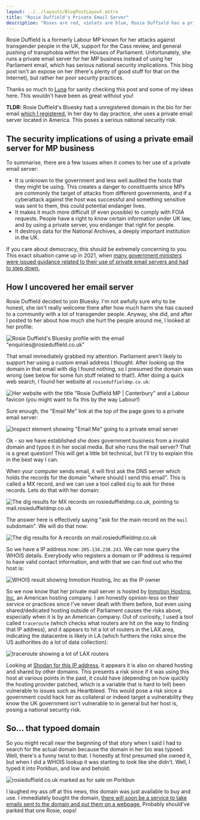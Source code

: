 ```yaml
---
layout: ../../layouts/BlogPostLayout.astro
title: "Rosie Duffield's Private Email Server"
description: "Roses are red, violets are blue, Rosie Duffield has a private email server, what about you"
---
```


Rosie Duffield is a formerly Labour MP known for her attacks against transgender people in the UK, support for the Cass review, and general pushing of transphobia within the Houses of Parliament. Unfortunately, she runs a private email server for her MP business instead of using her Parliament email, which has serious national security implications. This blog post isn't an expose on her (there's plenty of good stuff for that on the Internet), but rather her poor security practices.

Thanks so much to [Luna](https://bsky.app/profile/imlunahey.com) for sanity checking this post and some of my ideas here. This wouldn't have been as great without you!

**TLDR:** Rosie Duffield's Bluesky had a unregistered domain in the bio for her email [which I registered.](https://rosieduffield.co.uk) In her day to day practice, she uses a private email server located in America. This poses a serious national security risk.

## The security implications of using a private email server for MP business

To summarise, there are a few issues when it comes to her use of a private email server:

- It is unknown to the government and less well audited the hosts that they might be using. This creates a danger to constituents since MPs are commonly the target of attacks from different governments, and if a cyberattack against the host was successful and something sensitive was sent to them, this could potential endanger lives.
- It makes it much more difficult (if even possible) to comply with FOIA requests. People have a right to know certain information under UK law, and by using a private server, you endanger that right for people.
- It destroys data for the National Archives, a deeply important institution in the UK.

If you care about democracy, this should be extremely concerning to you. This exact situation came up in 2021, when [many government ministers were issued guidance related to their use of private email servers and had to step down.](https://www.bbc.co.uk/news/uk-politics-57642791)

## How I uncovered her email server

Rosie Duffield decided to join Bluesky. I'm not awfully sure why to be honest, she isn't really welcome there after how much harm she has caused to a community with a lot of transgender people. Anyway, she did, and after I posted to her about how much she hurt the people around me, I looked at her profile:

![Rosie Duffield's Bluesky profile with the email "enquiries@rosieduffield.co.uk"](/images/rosie-duffield/bsky.png)

That email immediately grabbed my attention. Parliament aren't likely to support her using a custom email address I thought. After looking up the domain in that email with dig I found nothing, so I presumed the domain was wrong (see below for some fun stuff related to that!). After doing a quick web search, I found her website at `rosieduffieldmp.co.uk`:

![Her website with the title "Rosie Duffield MP | Canterbury" and a Labour favicon (you might want to fix this by the way Labour!)](/images/rosie-duffield/title_and_favicon.png)

Sure enough, the "Email Me" link at the top of the page goes to a private email server:

![Inspect element showing "Email Me" going to a private email server](/images/rosie-duffield/inspect.png)

Ok - so we have established she does government business from a invalid domain and typos it in her social media. But who runs the mail server? That is a great question! This will get a little bit technical, but I'll try to explain this in the best way I can.

When your computer sends email, it will first ask the DNS server which holds the records for the domain "where should I send this email". This is called a MX record, and we can use a tool called `dig` to ask for these records. Lets do that with her domain:

![The dig results for MX records on rosieduffieldmp.co.uk, pointing to mail.rosieduffieldmp.co.uk](/images/rosie-duffield/dig_mx_root.png)

The answer here is effectively saying "ask for the main record on the `mail` subdomain". We will do that now:

![The dig results for A records on mail.rosieduffieldmp.co.uk](/images/rosie-duffield/dig_a_mail.png)

So we have a IP address now: `205.134.238.243`. We can now query the WHOIS details. Everybody who registers a domain or IP address is required to have valid contact information, and with that we can find out who the host is:

![WHOIS result showing Inmotion Hosting, Inc as the IP owner](/images/rosie-duffield/whois_res.png)

So we now know that her private mail server is hosted by [Inmotion Hosting, Inc](https://www.inmotionhosting.com/), an American hosting company. I am honestly opinion-less on their service or practices since I've never dealt with them before, but even using shared/dedicated hosting outside of Parliament causes the risks above, especially when it is by an American company. Out of curiosity, I used a tool called `traceroute` (which checks what routers are hit on the way to finding that IP address), and it appears to hit a lot of routers in the LAX area, indicating the datacentre is likely in LA (which furthers the risks since the US authorities do a lot of data collection):

![traceroute showing a lot of LAX routers](/images/rosie-duffield/traceroute_result.png)

Looking at [Shodan for this IP address](https://www.shodan.io/host/205.134.238.243), it appears it is also on shared hosting and shared by other domains. This presents a risk since if it was using this host at various points in the past, it could have (depending on how quickly the hosting provider patched, which is a variable that is hard to tell) been vulnerable to issues such as Heartbleed. This would pose a risk since a government could hack her as collateral or indeed target a vulnerability they know the UK government isn't vulnerable to in general but her host is, posing a national security risk.

## So... that typoed domain

So you might recall near the beginning of that story when I said I had to search for the actual domain because the domain in her bio was typoed. Well, there's a funny twist to that. I honestly at first presumed she owned it, but when I did a WHOIS lookup it was starting to look like she didn't. Well, I typed it into Porkbun, and low and behold:

![rosieduffield.co.uk marked as for sale on Porkbun](/images/rosie-duffield/domain_buyable.png)

I laughed my ass off at this news, this domain was just available to buy and use. I immediately bought the domain, [there will soon be a service to take emails sent to the domain and put them on a webpage.](https://rosieduffield.co.uk) Probably should've parked that one Rosie, oops!
